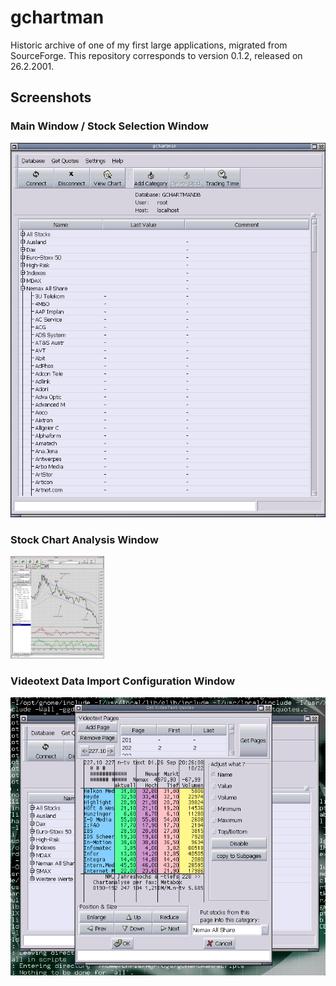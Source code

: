 # gchartman
Historic archive of one of my first large applications, migrated from SourceForge.
This repository corresponds to version 0.1.2, released on 26.2.2001.

## Screenshots

### Main Window / Stock Selection Window
![Main Window / Stock Selection Window](/screenshots/ss_main.png?raw=true)

### Stock Chart Analysis Window
![Stock Chart Analysis Window](/screenshots/small_ss_0.1.2_emtv.jpg?raw=true)

### Videotext Data Import Configuration Window
![Videotext Data Import Configuration Window](/screenshots/ss_vt.png?raw=true)

